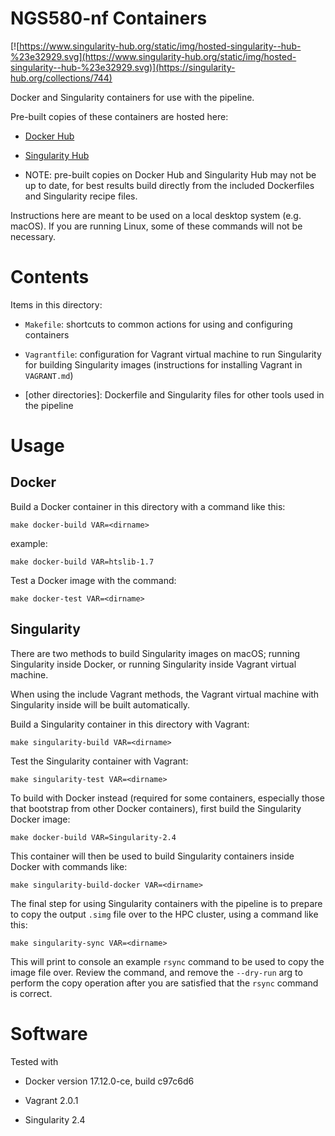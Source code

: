 # NGS580-nf Containers

[![https://www.singularity-hub.org/static/img/hosted-singularity--hub-%23e32929.svg](https://www.singularity-hub.org/static/img/hosted-singularity--hub-%23e32929.svg)](https://singularity-hub.org/collections/744)

Docker and Singularity containers for use with the pipeline.

Pre-built copies of these containers are hosted here:

- [Docker Hub](https://hub.docker.com/r/stevekm/ngs580-nf/)

- [Singularity Hub](https://www.singularity-hub.org/collections/744)

- NOTE: pre-built copies on Docker Hub and Singularity Hub may not be up to date, for best results build directly from the included Dockerfiles and Singularity recipe files.

Instructions here are meant to be used on a local desktop system (e.g. macOS). If you are running Linux, some of these commands will not be necessary.

# Contents

Items in this directory:

- `Makefile`: shortcuts to common actions for using and configuring containers

- `Vagrantfile`: configuration for Vagrant virtual machine to run Singularity for building Singularity images (instructions for installing Vagrant in `VAGRANT.md`)

- [other directories]: Dockerfile and Singularity files for other tools used in the pipeline

# Usage

## Docker

Build a Docker container in this directory with a command like this:

```
make docker-build VAR=<dirname>
```

example:

```
make docker-build VAR=htslib-1.7
```

Test a Docker image with the command:

```
make docker-test VAR=<dirname>
```

## Singularity

There are two methods to build Singularity images on macOS; running Singularity inside Docker, or running Singularity inside Vagrant virtual machine.

When using the include Vagrant methods, the Vagrant virtual machine with Singularity inside will be built automatically.

Build a Singularity container in this directory with Vagrant:

```
make singularity-build VAR=<dirname>
```

Test the Singularity container with Vagrant:

```
make singularity-test VAR=<dirname>
```

To build with Docker instead (required for some containers, especially those that bootstrap from other Docker containers), first build the Singularity Docker image:

```
make docker-build VAR=Singularity-2.4
```

This container will then be used to build Singularity containers inside Docker with commands like:

```
make singularity-build-docker VAR=<dirname>
```

The final step for using Singularity containers with the pipeline is to prepare to copy the output `.simg` file over to the HPC cluster, using a command like this:

```
make singularity-sync VAR=<dirname>
```

This will print to console an example `rsync` command to be used to copy the image file over. Review the command, and remove the `--dry-run` arg to perform the copy operation after you are satisfied that the `rsync` command is correct. 

# Software

Tested with

- Docker version 17.12.0-ce, build c97c6d6

- Vagrant 2.0.1

- Singularity 2.4
